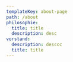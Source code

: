 ```yaml
---
templateKey: about-page
path: /about
philosophie:
  title: title
  description: desc
vorstand:
  description: desccc
  title: title
---
```

